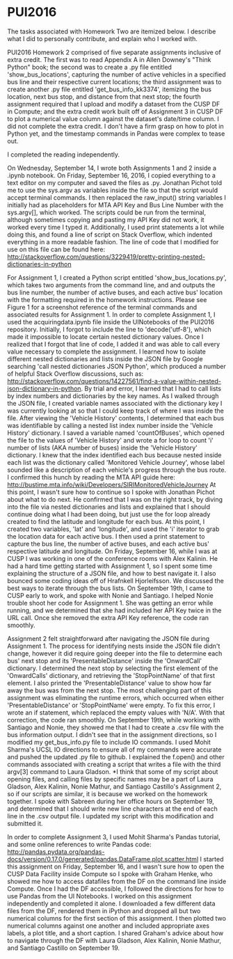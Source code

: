 # PUI2016

The tasks associated with Homework Two are itemized below. I describe what I did to personally
contribute, and explain who I worked with.

PUI2016 Homework 2 comprised of five separate assignments inclusive of extra credit. The 
first was to read Appendix A in Allen Downey's "Think Python" book; the second was to 
create a .py file entitled  'show_bus_locations', capturing the number of active 
vehicles in a specified bus line and their respective current locations; the third 
assignment was to create another .py file entitled 'get_bus_info_kk3374', itemizing the 
bus location, next bus stop, and distance from that next stop; the fourth assignment 
required that I upload and modify a dataset from the CUSP DF in Compute; and the extra
credit work built off of Assignment 3 in CUSP DF to plot a numerical value column
against the dataset's date/time column. I did not complete the extra credit. I don't
have a firm grasp on how to plot in Python yet, and the timestamp commands in Pandas
were complex to tease out. 

I completed the reading independently.

On Wednesday, September 14, I wrote both Assignments 1 and 2 inside a .ipynb notebook. 
On Friday, September 16, 2016, I copied everything to a text editor on my computer and saved 
the files as .py. Jonathan Pichot told me to use the sys.argv as variables inside the file
so that the script would accept terminal commands.
I then replaced the raw_input() string variables I initially had as placeholders for
MTA API Key and Bus Line Number with the sys.argv[<index number>], which worked. 
The scripts could be run from the terminal, although sometimes copying and pasting my API
Key did not work, it worked every time I typed it. 
Additionally, I used print statements a lot while doing this, and found a line of script 
on Stack Overflow, which indented everything in a more readable fashion. The line of 
code that I modified for use on this file can be found here: 
http://stackoverflow.com/questions/3229419/pretty-printing-nested-dictionaries-in-python

For Assignment 1, I created a Python script entitled 'show_bus_locations.py', 
which takes two arguments from the command line, <MTA API Key> and <Bus Number> and outputs
the bus line number, the number of active buses, and each active bus' location with the
formatting required in the homework instructions. Please see Figure 1 for a screenshot
reference of the terminal commands and associated results for Assignment 1. 
In order to complete Assignment 1, I used the acquiringdata.ipynb file inside the UINotebooks
of the PUI2016 repository. Initially, I forgot to include the line to 'decode('utf-8'), which 
 made it impossible to locate certain nested dictionary values. Once I realized
that I forgot that line of code, I added it and was able to call every value necessary to complete the
assignment. I learned how to isolate different nested dictionaries and lists inside the
JSON file by Google searching 'call nested dictionaries JSON Python', which produced a number
of helpful Stack Overflow discussions, such as:  
http://stackoverflow.com/questions/14227561/find-a-value-within-nested-json-dictionary-in-python.
By trial and error, I learned that I had to call lists by index numbers and dictionaries
by the key names. As I walked through the JSON file, I created variable names associated
with the dictionary key I was currently looking at so that I could keep track of where I was
inside the file. After viewing the 'Vehicle History' contents, I determined that each bus 
was identifiable by calling a nested list index number inside the 'Vehicle History' dictionary. 
I saved a variable named 'countOfBuses', which opened the file to the values of 'Vehicle
History' and wrote a for loop to count 'i' number of lists (AKA number of buses) inside
the 'Vehicle History' dictionary. I knew that the index identified each bus because nested
inside each list was the dictionary called 'Monitored Vehicle Journey', whose label 
sounded like a description of each vehicle's progress through the bus route. I confirmed
this hunch by reading the MTA API guide here: 
http://bustime.mta.info/wiki/Developers/SIRIMonitoredVehicleJourney
At this point, I wasn't sure how to continue so I spoke with 
Jonathan Pichot about what to do next. He confirmed that I was on the right track, by 
diving into the file via nested dictionaries and lists and explained that I should 
continue doing what I had been doing, but just use the for loop already created to find
the latitude and longitude for each bus. At this point, I created two variables, 'lat'
and 'longitude', and used the 'i' iterator to grab the location data for each active bus. 
I then used a print statement to capture the bus line, the number of active buses, and
each active bus' respective latitude and longitude.
On Friday, September 16, while I was at CUSP I was working in one of the conference rooms with 
Alex Kalinin. He had a hard time getting started with Assignment 1, so I spent some time
explaining the structure of a JSON file, and how to best navigate it. I also bounced
some coding ideas off of Hrafnkell Hjorleifsson. We discussed the best ways to 
iterate through the bus lists. 
On September 19th, I came to CUSP early to work, and spoke with Nonie and Santiago.
I helped Nonie trouble shoot her code for Assignment 1. She was getting an error while
running, and we determined that she had included her API Key twice in the URL call. Once
she removed the extra API Key reference, the code ran smoothly. 

Assignment 2 felt straightforward after navigating the JSON file during Assignment 1.
The process for identifying nests inside the JSON file didn't change, however it did require going
deeper into the file to determine each bus' next stop and its 'PresentableDistance'
inside the 'OnwardCall' dictionary. I determined the next stop by selecting the first
element of the 'OnwardCalls' dictionary, and retrieving the 'StopPointName' of that first
element. I also printed the 'PresentableDistance' value to show how far away the bus
was from the next stop. The most challenging part of this assignment was eliminating
the runtime errors, which occurred when either 'PresentableDistance' or 'StopPointName'
were empty. To fix this error, I wrote an if statement, which replaced the empty
values with 'N/A'. With that correction, the code ran smoothly. On September 19th, while working
with Santiago and Nonie, they showed me that I had to create a .csv file with the bus 
information output. I didn't see that in the assignment directions, so I modified my 
get_bus_info.py file to include IO commands. I used Mohit Sharma's UCSL IO directions to 
ensure all of my commands were accurate and pushed the updated .py file to github. 
I explained the f.open() and other commands associated with creating a script 
that writes a file with the third argv[3] command to Laura Gladson.
*I think that some of my script about opening files, and calling files by specific
names may be a part of Laura Gladson, Alex Kalinin, Nonie Mathur, and Santiago
Castillo's Assignment 2, so if our scripts are similar, it is because we worked
on the homework together. 
I spoke with Sabreen during her office hours on September 19, and determined that I should
write new line characters at the end of each line in the .csv output file. I updated
my script with this modification and submitted it. 

In order to complete Assignment 3, I used Mohit Sharma's Pandas tutorial, and some 
online references to write Pandas code: 
http://pandas.pydata.org/pandas-docs/version/0.17.0/generated/pandas.DataFrame.plot.scatter.html
I started this assignment on Friday, September 16, and I wasn't sure how to open the 
CUSP Data Facility inside Compute so I spoke with Graham
Henke, who showed me how to access datafiles from the DF on the command line inside Compute. 
Once I had the DF accessible, I followed the directions for how to use Pandas from the
UI Notebooks. I worked on this assignment independently and completed it alone. 
I downloaded a few different data files from the DF, rendered them in iPython and dropped 
all but two numerical columns for the first section of this assignment. I then plotted 
two numerical columns against one another and included appropriate axes labels, a plot title, and a 
short caption. I shared Graham's advice about how to navigate through the DF with
Laura Gladson, Alex Kalinin, Nonie Mathur, and Santiago Castillo on September 19.
